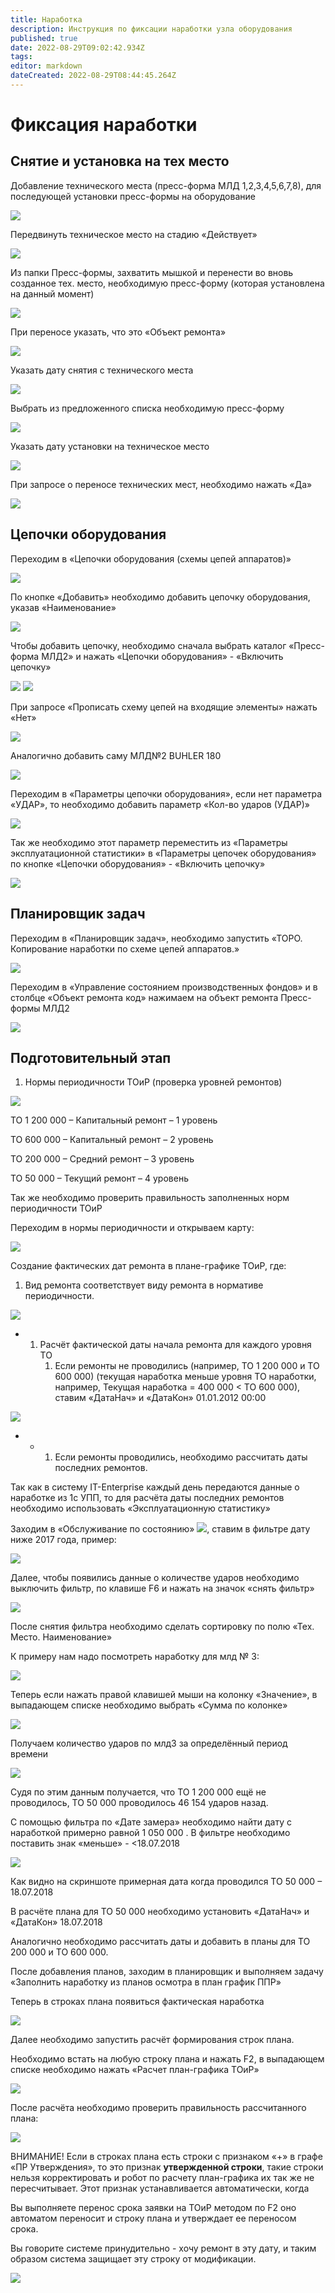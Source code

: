 ```yaml
---
title: Наработка
description: Инструкция по фиксации наработки узла оборудования
published: true
date: 2022-08-29T09:02:42.934Z
tags: 
editor: markdown
dateCreated: 2022-08-29T08:44:45.264Z
---
```


# Фиксация наработки

## Снятие и установка на тех место

Добавление технического места (пресс-форма МЛД 1,2,3,4,5,6,7,8), для последующей установки пресс-формы на оборудование

![](<../../assets/0 (55).png>)

Передвинуть техническое место на стадию «Действует»

![](<../../assets/1 (142).png>)

Из папки Пресс-формы, захватить мышкой и перенести во вновь созданное тех. место, необходимую пресс-форму (которая установлена на данный момент)

![](<../../assets/2 (137).png>)

При переносе указать, что это «Объект ремонта»

![](<../../assets/3 (107).png>)

Указать дату снятия с технического места

![](<../../assets/4 (95).png>)

Выбрать из предложенного списка необходимую пресс-форму

![](<../../assets/5 (75).png>)

Указать дату установки на техническое место

![](<../../assets/6 (73).png>)

При запросе о переносе технических мест, необходимо нажать «Да»

![](<../../assets/7 (47).png>)

## Цепочки оборудования

Переходим в «Цепочки оборудования (схемы цепей аппаратов)»

![](<../../assets/8 (34).png>)

По кнопке «Добавить» необходимо добавить цепочку оборудования, указав «Наименование»

![](<../../assets/9 (42).png>)

Чтобы добавить цепочку, необходимо сначала выбрать каталог «Пресс-форма МЛД2» и нажать «Цепочки оборудования» - «Включить цепочку»

![](<../../assets/10 (34).png>) ![](<../../assets/11 (29).png>)

При запросе «Прописать схему цепей на входящие элементы» нажать «Нет»

![](<../../assets/12 (27).png>)

Аналогично добавить саму МЛД№2 BUHLER 180

![](<../../assets/13 (28).png>)

Переходим в «Параметры цепочки оборудования», если нет параметра «УДАР», то необходимо добавить параметр «Кол-во ударов (УДАР)»

![](<../../assets/14 (21).png>)

Так же необходимо этот параметр переместить из «Параметры эксплуатационной статистики» в «Параметры цепочек оборудования» по кнопке «Цепочки оборудования» - «Включить цепочку»

![](<../../assets/15 (12).png>)

## Планировщик задач

Переходим в «Планировщик задач», необходимо запустить «ТОРО. Копирование наработки по схеме цепей аппаратов.»

![](<../../assets/16 (17).png>)

Переходим в «Управление состоянием производственных фондов» и в столбце «Объект ремонта код» нажимаем на объект ремонта Пресс-формы МЛД2

![](<../../assets/17 (13).png>)

## **Подготовительный этап**

1. Нормы периодичности ТОиР (проверка уровней ремонтов)

![](<../../assets/18 (17).png>)

ТО 1 200 000 – Капитальный ремонт – 1 уровень

ТО 600 000 – Капитальный ремонт – 2 уровень

ТО 200 000 – Средний ремонт – 3 уровень

ТО 50 000 – Текущий ремонт – 4 уровень

Так же необходимо проверить правильность заполненных норм периодичности ТОиР

Переходим в нормы периодичности и открываем карту:

![](<../../assets/19 (11).png>)

Создание фактических дат ремонта в плане-графике ТОиР, где:

1. Вид ремонта соответствует виду ремонта в нормативе периодичности.

![](<../../assets/20 (10).png>)

*
  1. Расчёт фактической даты начала ремонта для каждого уровня ТО
     1. Если ремонты не проводились (например, ТО 1 200 000 и ТО 600 000) (текущая наработка меньше уровня ТО наработки, например, Текущая наработка = 400 000 < ТО 600 000), ставим «ДатаНач» и «ДатаКон» 01.01.2012 00:00

![](<../../assets/21 (7).png>)

*
  *
    1. Если ремонты проводились, необходимо рассчитать даты последних ремонтов.

Так как в систему IT-Enterprise каждый день передаются данные о наработке из 1с УПП, то для расчёта даты последних ремонтов необходимо использовать «Эксплуатационную статистику»

Заходим в «Обслуживание по состоянию» ![](<../../assets/22 (8).png>), ставим в фильтре дату ниже 2017 года, пример:

![](<../../assets/23 (6).png>)

Далее, чтобы появились данные о количестве ударов необходимо выключить фильтр, по клавише F6 и нажать на значок «снять фильтр»

![](<../../assets/24 (5).png>)

После снятия фильтра необходимо сделать сортировку по полю «Тех. Место. Наименование»

К примеру нам надо посмотреть наработку для млд № 3:

![](<../../assets/25 (5).png>)

Теперь если нажать правой клавишей мыши на колонку «Значение», в выпадающем списке необходимо выбрать «Сумма по колонке»

![](<../../assets/26 (1).png>)

Получаем количество ударов по млд3 за определённый период времени

![](<../../assets/27 (3).png>)

Судя по этим данным получается, что ТО 1 200 000 ещё не проводилось, ТО 50 000 проводилось 46 154 ударов назад.

С помощью фильтра по «Дате замера» необходимо найти дату с наработкой примерно равной 1 050 000 . В фильтре необходимо поставить знак «меньше» - <18.07.2018

![](../../assets/28.png)

Как видно на скриншоте примерная дата когда проводился ТО 50 000 – 18.07.2018

В расчёте плана для ТО 50 000 необходимо установить «ДатаНач» и «ДатаКон» 18.07.2018

Аналогично необходимо рассчитать даты и добавить в планы для ТО 200 000 и ТО 600 000.

После добавления планов, заходим в планировщик и выполняем задачу «Заполнить наработку из планов осмотра в план график ППР»

Теперь в строках плана появиться фактическая наработка

![](<../../assets/29 (3).png>)

Далее необходимо запустить расчёт формирования строк плана.

Необходимо встать на любую строку плана и нажать F2, в выпадающем списке необходимо нажать «Расчет план-графика ТОиР»

![](<../../assets/30 (4).png>)

После расчёта необходимо проверить правильность рассчитанного плана:

![](<../../assets/31 (3).png>)

ВНИМАНИЕ! Если в строках плана есть строки с признаком «+» в графе «ПР Утверждения», то это признак **утвержденной строки**, такие строки нельзя корректировать и робот по расчету план-графика их так же не пересчитывает. Этот признак устанавливается автоматически, когда

Вы выполняете перенос срока заявки на ТОиР методом по F2 оно автоматом переносит и строку плана и утверждает ее переносом срока.

Вы говорите системе принудительно - хочу ремонт в эту дату, и таким образом система защищает эту строку от модификации.

![](<../../assets/32 (1).png>)
